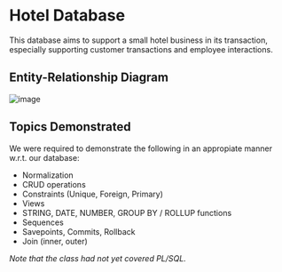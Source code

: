 # Hotel Database
This database aims to support a small hotel business in its transaction, especially supporting customer transactions and employee interactions.

## Entity-Relationship Diagram
![image](https://user-images.githubusercontent.com/105399768/225158516-0897cd12-86fb-4efd-bfb7-2f980a9525ab.png)

## Topics Demonstrated
We were required to demonstrate the following in an appropiate manner w.r.t. our database:
- Normalization
- CRUD operations
- Constraints (Unique, Foreign, Primary)
- Views
- STRING, DATE, NUMBER, GROUP BY / ROLLUP functions
- Sequences
- Savepoints, Commits, Rollback
- Join (inner, outer)

*Note that the class had not yet covered PL/SQL.*
